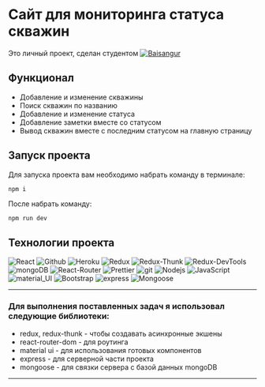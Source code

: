 # Сайт для мониторинга статуса скважин

Это личный проект, сделан студентом  <a href="https://github.com/BaisangurIdigov"><img alt="Baisangur" src="https://img.shields.io/badge/-Baisangur_Idigov-black?style=for-the-badge&logo=github&logoColor=white" /></a>

## Функционал

* Добавление и изменение скважины
* Поиск скважин по названию
* Добавление и изменение статуса 
* Добавление заметки вместе со статусом
* Вывод скважин вместе с последним статусом на главную страницу

## Запуск проекта

Для запуска проекта вам необходимо набрать команду в терминале:

```sh 
npm i
```

После набрать команду:

```
npm run dev
```
## Технологии проекта

<p>
  <img alt="React" src="https://img.shields.io/badge/-React-45b8d8?style=for-the-badge&logo=react&logoColor=white" />
  <img alt="Github" src="https://img.shields.io/badge/-Github-black?style=for-the-badge&logo=github&logoColor=white" />
  <img alt="Heroku" src="https://img.shields.io/badge/-Heroku-764ABC?style=for-the-badge&logo=heroku&logoColor=white" />
  <img alt="Redux" src="https://img.shields.io/badge/-Redux-430098?style=for-the-badge&logo=redux&logoColor=white" />
  <img alt="Redux-Thunk" src="https://img.shields.io/badge/-Redux_Thunk-white?style=for-the-badge&logo=Redux&logoColor=430098" />
  <img alt="Redux-DevTools" src="https://img.shields.io/badge/-Redux_Logger-430098?style=for-the-badge&logo=Redux&logoColor=white" />
  <img alt="mongoDB" src="https://img.shields.io/badge/-mongo_db-white?style=for-the-badge&logo=mongoDB&logoColor=creen" />
  <img alt="React-Router" src="https://img.shields.io/badge/-React_Router-black?style=for-the-badge&logo=react-router&logoColor=orange" />
  <img alt="Prettier" src="https://img.shields.io/badge/-Prettier-grey?style=for-the-badge&logo=Prettier&logoColor=orange" />
  <img alt="git" src="https://img.shields.io/badge/-Git-F05032?style=for-the-badge&logo=git&logoColor=white" />
  <img alt="Nodejs" src="https://img.shields.io/badge/-Nodejs-43853d?style=for-the-badge&logo=Node.js&logoColor=white" />
  <img alt="JavaScript" src="https://img.shields.io/badge/-JavaScript-yellow?style=for-the-badge&logo=JavaScript&logoColor=white" />
  <img alt="material_UI" src="https://img.shields.io/badge/-Bootstrap-430098?style=for-the-badge&logo=bootstrap&logoColor=white" />
  <img alt="Bootstrap" src="https://img.shields.io/badge/-material_ui-blue?style=for-the-badge&logo=materialui&logoColor=white" />
  <img alt="express" src="https://img.shields.io/badge/-express-black?style=for-the-badge&logo=express&logoColor=white" />
  <img alt="Mongoose" src="https://img.shields.io/badge/-Mongoose-darkblue?style=for-the-badge&logo=&logoColor=white" />
</p>

---

### Для выполнения поставленных задач я использовал следующие библиотеки:

- redux, redux-thunk - чтобы создавать асинхронные экшены
- react-router-dom - для роутинга
- material ui - для использования готовых компонентов
- express - для серверной части проекта
- mongoose - для связки сервера с базой данных mongoDB

---